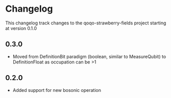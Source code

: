 # Changelog

This changelog track changes to the qoqo-strawberry-fields project starting at version 0.1.0

## 0.3.0

* Moved from DefinitionBit paradigm (boolean, similar to MeasureQubit) to DefinitionFloat as occupation can be >1

## 0.2.0
 
* Added support for new bosonic operation
